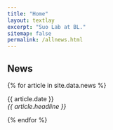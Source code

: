 ```yaml
---
title: "Home"
layout: textlay
excerpt: "Suo Lab at BL."
sitemap: false
permalink: /allnews.html
---
```


## News

{% for article in site.data.news %}
<p>{{ article.date }} <br>
<em>{{ article.headline }}</em></p>
{% endfor %}
